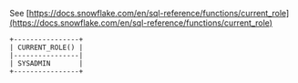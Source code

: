 See [https://docs.snowflake.com/en/sql-reference/functions/current_role](https://docs.snowflake.com/en/sql-reference/functions/current_role)
```
+----------------+
| CURRENT_ROLE() |
|----------------|
| SYSADMIN       |
+----------------+
```
